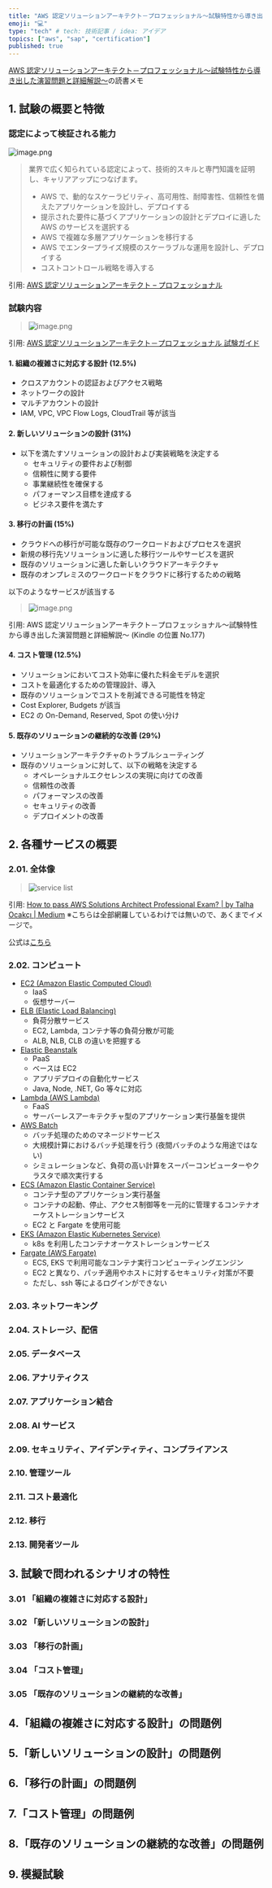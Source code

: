 ```yaml
---
title: "AWS 認定ソリューションアーキテクト－プロフェッショナル～試験特性から導き出した演習問題と詳細解説～ 読書メモ"
emoji: "💻"
type: "tech" # tech: 技術記事 / idea: アイデア
topics: ["aws", "sap", "certification"]
published: true
---
```


[AWS 認定ソリューションアーキテクト－プロフェッショナル～試験特性から導き出した演習問題と詳細解説～](https://www.amazon.co.jp/dp/B08F9CQ6LT/ref=cm_sw_em_r_mt_dp_S04TBK0WJSEYK3CXGMQ3)の読書メモ

## 1. 試験の概要と特徴

### 認定によって検証される能力

![image.png](https://qiita-image-store.s3.ap-northeast-1.amazonaws.com/0/110860/47642b6e-1ef1-016f-c426-638d2059f266.png)

> 業界で広く知られている認定によって、技術的スキルと専門知識を証明し、キャリアアップにつなげます。
>
> - AWS で、動的なスケーラビリティ、高可用性、耐障害性、信頼性を備えたアプリケーションを設計し、デプロイする
> - 提示された要件に基づくアプリケーションの設計とデプロイに適した AWS のサービスを選択する
> - AWS で複雑な多層アプリケーションを移行する
> - AWS でエンタープライズ規模のスケーラブルな運用を設計し、デプロイする
> - コストコントロール戦略を導入する

引用: [AWS 認定ソリューションアーキテクト – プロフェッショナル](https://aws.amazon.com/jp/certification/certified-solutions-architect-professional/)

### 試験内容

> ![image.png](https://qiita-image-store.s3.ap-northeast-1.amazonaws.com/0/110860/1d9e143d-6514-1e8e-24e0-2626b776408f.png)

引用: [AWS 認定ソリューションアーキテクト－プロフェッショナル 試験ガイド](https://d1.awsstatic.com/ja_JP/training-and-certification/docs-sa-pro/AWS-Certified-Solutions-Architect-Professional_Exam-Guide.pdf)

#### 1. 組織の複雑さに対応する設計 (12.5%)

- クロスアカウントの認証およびアクセス戦略
- ネットワークの設計
- マルチアカウントの設計
- IAM, VPC, VPC Flow Logs, CloudTrail 等が該当

#### 2. 新しいソリューションの設計 (31%)

- 以下を満たすソリューションの設計および実装戦略を決定する
  - セキュリティの要件および制御
  - 信頼性に関する要件
  - 事業継続性を確保する
  - パフォーマンス目標を達成する
  - ビジネス要件を満たす

#### 3. 移行の計画 (15%)

- クラウドへの移行が可能な既存のワークロードおよびプロセスを選択
- 新規の移行先ソリューションに適した移行ツールやサービスを選択
- 既存のソリューションに適した新しいクラウドアーキテクチャ
- 既存のオンプレミスのワークロードをクラウドに移行するための戦略

以下のようなサービスが該当する

> ![image.png](https://qiita-image-store.s3.ap-northeast-1.amazonaws.com/0/110860/6668a974-db14-5959-dcb6-e6fae4fd2ed6.png)

引用: AWS 認定ソリューションアーキテクト－プロフェッショナル～試験特性から導き出した演習問題と詳細解説～ (Kindle の位置 No.177)

#### 4. コスト管理 (12.5%)

- ソリューションにおいてコスト効率に優れた料金モデルを選択
- コストを最適化するための管理設計、導入
- 既存のソリューションでコストを削減できる可能性を特定
- Cost Explorer, Budgets が該当
- EC2 の On-Demand, Reserved, Spot の使い分け

#### 5. 既存のソリューションの継続的な改善 (29%)

- ソリューションアーキテクチャのトラブルシューティング
- 既存のソリューションに対して、以下の戦略を決定する
  - オペレーショナルエクセレンスの実現に向けての改善
  - 信頼性の改善
  - パフォーマンスの改善
  - セキュリティの改善
  - デプロイメントの改善

## 2. 各種サービスの概要

### 2.01. 全体像

> ![service list](https://miro.medium.com/max/1400/0*3QXuNLMfyvH1L_vA.png)

引用: [How to pass AWS Solutions Architect Professional Exam? | by Talha Ocakçı | Medium](https://medium.com/@talhaocakci/how-to-pass-aws-solutions-architect-professional-exam-87bebfdae86f)
※こちらは全部網羅しているわけでは無いので、あくまでイメージで。

公式は[こちら](https://aws.amazon.com/jp/aws-jp-introduction/aws-jp-webinar-service-cut/)

### 2.02. コンピュート

- [EC2 (Amazon Elastic Computed Cloud)](https://www.slideshare.net/AmazonWebServicesJapan/20190305-aws-black-belt-online-seminar-amazon-ec2)
  - IaaS
  - 仮想サーバー
- [ELB (Elastic Load Balancing)](https://www.slideshare.net/AmazonWebServicesJapan/20191029-aws-black-belt-online-seminar-elastic-load-balancing-elb)
  - 負荷分散サービス
  - EC2, Lambda, コンテナ等の負荷分散が可能
  - ALB, NLB, CLB の違いを把握する
- [Elastic Beanstalk](https://www.slideshare.net/AmazonWebServicesJapan/aws-black-belt-online-seminar-2017-aws-elastic-beanstalk)
  - PaaS
  - ベースは EC2
  - アプリデプロイの自動化サービス
  - Java, Node, .NET, Go 等々に対応
- [Lambda (AWS Lambda)](https://www.slideshare.net/AmazonWebServicesJapan/20190814-aws-black-belt-online-seminar-aws-serverless-application-model-165314501)
  - FaaS
  - サーバーレスアーキテクチャ型のアプリケーション実行基盤を提供
- [AWS Batch](https://www.slideshare.net/AmazonWebServicesJapan/20190911-aws-black-belt-online-seminar-aws-batch)
  - バッチ処理のためのマネージドサービス
  - 大規模計算におけるバッチ処理を行う (夜間バッチのような用途ではない)
  - シミュレーションなど、負荷の高い計算をスーパーコンピューターやクラスタで順次実行する
- [ECS (Amazon Elastic Container Service)](https://www.slideshare.net/AmazonWebServicesJapan/20190731-black-belt-online-seminar-amazon-ecs-deep-dive-162160987)
  - コンテナ型のアプリケーション実行基盤
  - コンテナの起動、停止、アクセス制御等を一元的に管理するコンテナオーケストレーションサービス
  - EC2 と Fargate を使用可能
- [EKS (Amazon Elastic Kubernetes Service)](https://www.slideshare.net/AmazonWebServicesJapan/20190410-aws-black-belt-online-seminar-amazon-elastic-container-service-for-kubernetes-amazon-eks)
  - k8s を利用したコンテナオーケストレーションサービス
- [Fargate (AWS Fargate)](https://www.slideshare.net/AmazonWebServicesJapan/20190925-aws-black-belt-online-seminar-aws-fargate)
  - ECS, EKS で利用可能なコンテナ実行コンピューティングエンジン
  - EC2 と異なり、パッチ適用やホストに対するセキュリティ対策が不要
  - ただし、ssh 等によるログインができない

### 2.03. ネットワーキング

### 2.04. ストレージ、配信

### 2.05. データベース

### 2.06. アナリティクス

### 2.07. アプリケーション結合

### 2.08. AI サービス

### 2.09. セキュリティ、アイデンティティ、コンプライアンス

### 2.10. 管理ツール

### 2.11. コスト最適化

### 2.12. 移行

### 2.13. 開発者ツール

## 3. 試験で問われるシナリオの特性

### 3.01 「組織の複雑さに対応する設計」

### 3.02 「新しいソリューションの設計」

### 3.03 「移行の計画」

### 3.04 「コスト管理」

### 3.05 「既存のソリューションの継続的な改善」

## 4.「組織の複雑さに対応する設計」の問題例

## 5.「新しいソリューションの設計」の問題例

## 6.「移行の計画」の問題例

## 7.「コスト管理」の問題例

## 8.「既存のソリューションの継続的な改善」の問題例

## 9. 模擬試験

